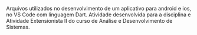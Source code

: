 Arquivos utilizados no desenvolvimento de um aplicativo para android e ios, no VS Code com linguagem Dart. 
Atividade desenvolvida para a disciplina e Atividade Extensionista II do curso de Análise e Desenvolvimento de Sistemas.
